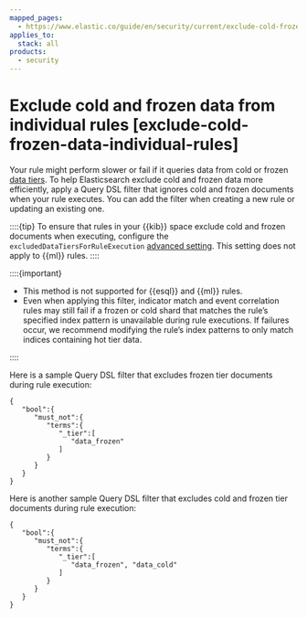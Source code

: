 ```yaml
---
mapped_pages:
  - https://www.elastic.co/guide/en/security/current/exclude-cold-frozen-data-individual-rules.html
applies_to:
  stack: all
products:
  - security
---
```


# Exclude cold and frozen data from individual rules [exclude-cold-frozen-data-individual-rules]

Your rule might perform slower or fail if it queries data from cold or frozen [data tiers](../../../manage-data/lifecycle/data-tiers.md). To help Elasticsearch exclude cold and frozen data more efficiently, apply a Query DSL filter that ignores cold and frozen documents when your rule executes. You can add the filter when creating a new rule or updating an existing one.

::::{tip} 
To ensure that rules in your {{kib}} space exclude cold and frozen documents when executing, configure the `excludedDataTiersForRuleExecution` [advanced setting](../get-started/configure-advanced-settings.md#exclude-cold-frozen-data-rule-executions). This setting does not apply to {{ml}} rules.
::::


::::{important} 
* This method is not supported for {{esql}} and {{ml}} rules.
* Even when applying this filter, indicator match and event correlation rules may still fail if a frozen or cold shard that matches the rule’s specified index pattern is unavailable during rule executions. If failures occur, we recommend modifying the rule’s index patterns to only match indices containing hot tier data.

::::


Here is a sample Query DSL filter that excludes frozen tier documents during rule execution:

```console
{
   "bool":{
      "must_not":{
         "terms":{
            "_tier":[
               "data_frozen"
            ]
         }
      }
   }
}
```

Here is another sample Query DSL filter that excludes cold and frozen tier documents during rule execution:

```console
{
   "bool":{
      "must_not":{
         "terms":{
            "_tier":[
               "data_frozen", "data_cold"
            ]
         }
      }
   }
}
```

